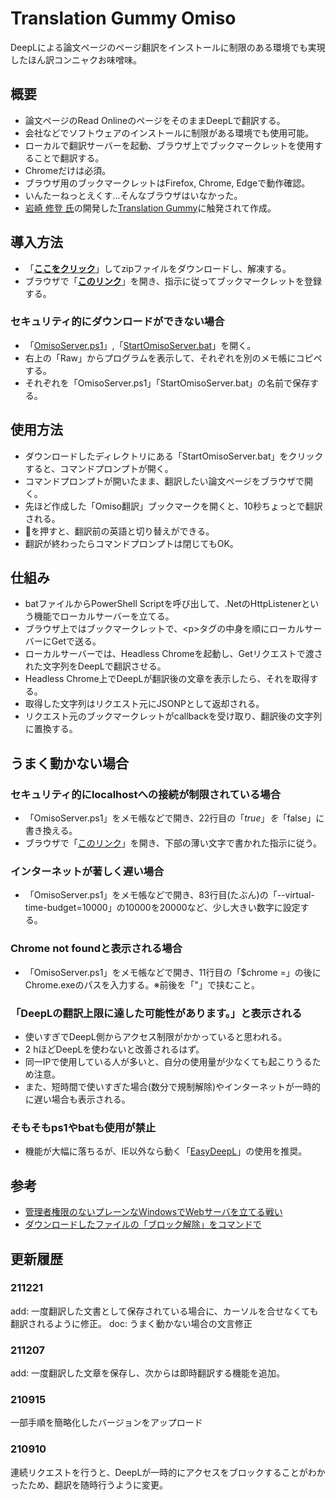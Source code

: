 # Translation Gummy Omiso
DeepLによる論文ページのページ翻訳をインストールに制限のある環境でも実現したほん訳コンニャクお味噌味。

## 概要
* 論文ページのRead OnlineのページをそのままDeepLで翻訳する。
* 会社などでソフトウェアのインストールに制限がある環境でも使用可能。
* ローカルで翻訳サーバーを起動、ブラウザ上でブックマークレットを使用することで翻訳する。
* Chromeだけは必須。
* ブラウザ用のブックマークレットはFirefox, Chrome, Edgeで動作確認。
* いんたーねっとえくす...そんなブラウザはいなかった。
* [岩崎 修登 氏](https://twitter.com/cabernet_rock)の開発した[Translation Gummy](https://github.com/iwasakishuto/Translation-Gummy)に触発されて作成。

## 導入方法
* 「**[ここをクリック](../../releases/latest/download/TranslationGummyOmiso.zip)**」してzipファイルをダウンロードし、解凍する。  
* ブラウザで「**[このリンク](https://kyu49.github.io/TranslationGummyOmiso/)**」を開き、指示に従ってブックマークレットを登録する。
### セキュリティ的にダウンロードができない場合
* 「[OmisoServer.ps1](./OmisoServer.ps1)」,「[StartOmisoServer.bat](./StartOmisoServer.bat)」を開く。
* 右上の「Raw」からプログラムを表示して、それぞれを別のメモ帳にコピペする。
* それぞれを「OmisoServer.ps1」「StartOmisoServer.bat」の名前で保存する。
## 使用方法
* ダウンロードしたディレクトリにある「StartOmisoServer.bat」をクリックすると、コマンドプロンプトが開く。
* コマンドプロンプトが開いたまま、翻訳したい論文ページをブラウザで開く。
* 先ほど作成した「Omiso翻訳」ブックマークを開くと、10秒ちょっとで翻訳される。
* 🔄を押すと、翻訳前の英語と切り替えができる。
* 翻訳が終わったらコマンドプロンプトは閉じてもOK。
## 仕組み
* batファイルからPowerShell Scriptを呼び出して、.NetのHttpListenerという機能でローカルサーバーを立てる。
* ブラウザ上ではブックマークレットで、\<p\>タグの中身を順にローカルサーバーにGetで送る。
* ローカルサーバーでは、Headless Chromeを起動し、Getリクエストで渡された文字列をDeepLで翻訳させる。
* Headless Chrome上でDeepLが翻訳後の文章を表示したら、それを取得する。
* 取得した文字列はリクエスト元にJSONPとして返却される。
* リクエスト元のブックマークレットがcallbackを受け取り、翻訳後の文字列に置換する。
## うまく動かない場合
### セキュリティ的にlocalhostへの接続が制限されている場合
* 「OmisoServer.ps1」をメモ帳などで開き、22行目の「$true」を「$false」に書き換える。
* ブラウザで「[このリンク](https://kyu49.github.io/TranslationGummyOmiso/)」を開き、下部の薄い文字で書かれた指示に従う。
### インターネットが著しく遅い場合
* 「OmisoServer.ps1」をメモ帳などで開き、83行目(たぶん)の「--virtual-time-budget=10000」の10000を20000など、少し大きい数字に設定する。
### Chrome not foundと表示される場合
* 「OmisoServer.ps1」をメモ帳などで開き、11行目の「$chrome =」の後にChrome.exeのパスを入力する。※前後を「"」で挟むこと。
### 「DeepLの翻訳上限に達した可能性があります。」と表示される
* 使いすぎでDeepL側からアクセス制限がかかっていると思われる。
* 2 hほどDeepLを使わないと改善されるはず。
* 同一IPで使用している人が多いと、自分の使用量が少なくても起こりうるため注意。
* また、短時間で使いすぎた場合(数分で規制解除)やインターネットが一時的に遅い場合も表示される。
### そもそもps1やbatも使用が禁止
* 機能が大幅に落ちるが、IE以外なら動く「[EasyDeepL](https://github.com/KYU49/EasyDeepL)」の使用を推奨。

## 参考
* [管理者権限のないプレーンなWindowsでWebサーバを立てる戦い](https://qiita.com/koyoru1214/items/721e528c86ee2baff871)
* [ダウンロードしたファイルの「ブロック解除」をコマンドで](https://qiita.com/gentaro/items/3beb65a8f2f89089a042)


## 更新履歴
### 211221
add: 一度翻訳した文書として保存されている場合に、カーソルを合せなくても翻訳されるように修正。
doc: うまく動かない場合の文言修正
### 211207
add: 一度翻訳した文章を保存し、次からは即時翻訳する機能を追加。
### 210915
一部手順を簡略化したバージョンをアップロード
### 210910
連続リクエストを行うと、DeepLが一時的にアクセスをブロックすることがわかったため、翻訳を随時行うように変更。